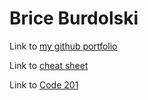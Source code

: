 # Brice Burdolski


Link to [my github portfolio](https://github.com/burdolski/reading-notes)

Link to [cheat sheet](https://github.com/burdolski/reading-notes/blob/main/cheat%20sheet.md)

Link to [Code 201](https://github.com/burdolski/reading-notes/blob/main/Code%20201%20reading%20notes)
